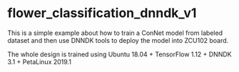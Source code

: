 # flower_classification_dnndk_v1
This is a simple example about how to train a ConNet model from labeled dataset and then use DNNDK tools to deploy the model into ZCU102 board.

The whole design is trained using Ubuntu 18.04 + TensorFlow 1.12 + DNNDK 3.1 + PetaLinux 2019.1

